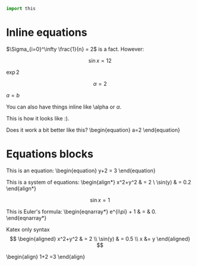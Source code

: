 ```python
import this
```

# Inline equations

$\Sigma_{i=0}^\infty \frac{1}{n} = 2$ is a fact. However: 

$$\sin x = 12$$

$\exp{2}$

$$\alpha =2$$

$a=b$

You can also have things inline like \alpha or $\alpha$.

This is how it looks like :).

Does it work a bit better like this?
\begin{equation}
a=2
\end{equation}

# Equations blocks

This is an equation:
\begin{equation}
y+2 = 3
\end{equation}

This is a system of equations:
\begin{align*}
x^2+y^2 & = 2 \\
\sin(y) & = 0.2
\end{align*}

$$\sin x = 1$$

This is Euler's formula:
\begin{eqnarray*}
e^{i\pi} + 1 & = & 0.
\end{eqnarray*}

Katex only syntax
$$
\begin{aligned}
x^2+y^2 & = 2 \\
\sin(y) & = 0.5 \\
x &= y
\end{aligned}
$$


\begin{align}
1+2 =3
\end{align}

